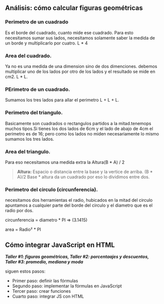 ## Análisis: cómo calcular figuras geométricas

### Perimetro de un cuadrado
Es el borde del cuadrado, cuanto mide ese cuadrado. Para esto necesitamos sumar sus lados, necesitamos solamente saber la medida de un borde y multiplicarlo por cuatro. L * 4 

###  Area del cuadrado.
Ya no es una medida de una dimension sino de dos dimenciones. debemos multiplicar uno de los lados por otro de los lados y el resultado se mide en cm2. L * L.

### PErimetro de un cuadrado.
Sumamos los tres lados para allar el perimetro L + L + L.

### Perimetro del triangulo.
Basicamente son cuadrados o rectangulos partidos a la mitad.tenemops muchos tipos.Si tienes los dos lados de 6cm y el lado de abajo de 4cm el perimetro es de 16; pero como los lados no miden necesariamente lo mismo sumamos los tres lados. 

### Area del triangulo.
Para eso necesitamos una medida extra la Altura(B * A) / 2
>**Altura:** Espacio o distancia entre la base y la vertice de arriba.
(B * A)/2
Base * altura da un cuadrado por eso lo dividimos entre dos.

### Perimetro del circulo (circunferencia).
necesitamos dos herramientas el radio, hubicados en la mitad del circulo apuntamos a cualquier parte del borde del circulo y el diametro que es el radio por dos.

circunferencia = diametro * PI => (3.1415)

area = Radio² * PI  

## Cómo integrar JavaScript en HTML

***Taller #1: figuras geométricas,
Taller #2: porcentaajes y descuentos,
 Taller #3: promedio, mediana y moda***

siguen estos pasos: 
- Primer paso: definir las fórmulas
- Segundo paso: implementar la fórmulas en JavaScript 
- Tercer paso: crear funciones
- Cuarto paso: integrar JS con HTML



